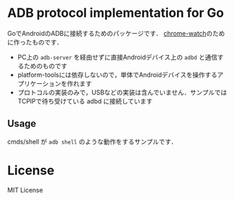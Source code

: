 # ADB protocol implementation for Go

GoでAndroidのADBに接続するためのパッケージです．
[chrome-watch](https://github.com/binzume/chrome-watch)のために作ったものです．

- PC上の `adb-server` を経由せずに直接Androidデバイス上の `adbd` と通信するためのものです
- platform-toolsには依存しないので，単体でAndroidデバイスを操作するアプリケーションを作れます
- プロトコルの実装のみで，USBなどの実装は含んでいません．サンプルではTCPIPで待ち受けている adbd に接続しています

## Usage

cmds/shell が `adb shell` のような動作をするサンプルです．

# License

MIT License
